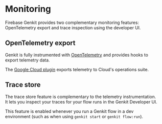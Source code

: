 # Monitoring

Firebase Genkit provides two complementary monitoring features: OpenTelemetry
export and trace inspection using the developer UI.

## OpenTelemetry export

Genkit is fully instrumented with [OpenTelemetry](https://opentelemetry.io/) and
provides hooks to export telemetry data.

The [Google Cloud plugin](./plugins/google-cloud.md) exports telemetry to
Cloud's operations suite.

## Trace store

The trace store feature is complementary to the telemetry instrumentation. It
lets you inspect your traces for your flow runs in the Genkit Developer UI.

This feature is enabled whenever you run a Genkit flow in a dev environment
(such as when using `genkit start` or `genkit flow:run`).
